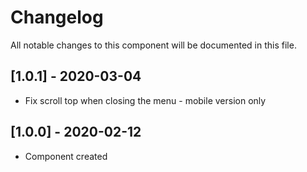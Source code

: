 # Changelog
All notable changes to this component will be documented in this file.

## [1.0.1] - 2020-03-04
- Fix scroll top when closing the menu - mobile version only

## [1.0.0] - 2020-02-12
- Component created

